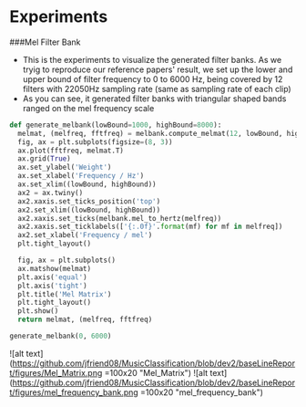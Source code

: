 # Experiments
###Mel Filter Bank
* This is the experiments to visualize the generated filter banks. As we tryig to reproduce our reference papers' result, we set up the lower and upper bound of filter frequency to 0 to 6000 Hz, being covered by 12 filters with 22050Hz sampling rate (same as sampling rate of each clip)
* As you can see, it generated filter banks with triangular shaped bands ranged on the mel frequency scale
```python
def generate_melbank(lowBound=1000, highBound=8000):
  melmat, (melfreq, fftfreq) = melbank.compute_melmat(12, lowBound, highBound, num_fft_bands=4097, sample_rate=22050)
  fig, ax = plt.subplots(figsize=(8, 3))
  ax.plot(fftfreq, melmat.T)
  ax.grid(True)
  ax.set_ylabel('Weight')
  ax.set_xlabel('Frequency / Hz')
  ax.set_xlim((lowBound, highBound))
  ax2 = ax.twiny()
  ax2.xaxis.set_ticks_position('top')
  ax2.set_xlim((lowBound, highBound))
  ax2.xaxis.set_ticks(melbank.mel_to_hertz(melfreq))
  ax2.xaxis.set_ticklabels(['{:.0f}'.format(mf) for mf in melfreq])
  ax2.set_xlabel('Frequency / mel')
  plt.tight_layout()

  fig, ax = plt.subplots()
  ax.matshow(melmat)
  plt.axis('equal')
  plt.axis('tight')
  plt.title('Mel Matrix')
  plt.tight_layout()
  plt.show()
  return melmat, (melfreq, fftfreq)

generate_melbank(0, 6000)
```
![alt text](https://github.com/jfriend08/MusicClassification/blob/dev2/baseLineReport/figures/Mel_Matrix.png =100x20 "Mel_Matrix")
![alt text](https://github.com/jfriend08/MusicClassification/blob/dev2/baseLineReport/figures/mel_frequency_bank.png =100x20 "mel_frequency_bank")